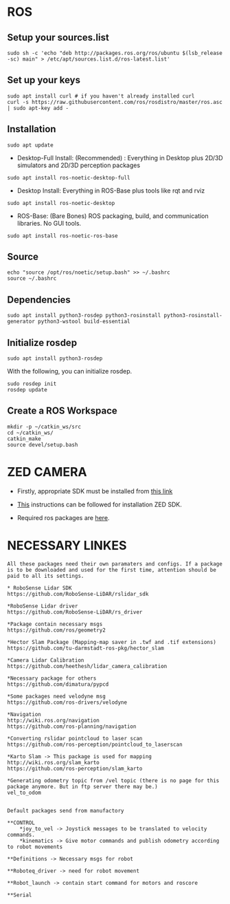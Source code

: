 # ROS

## Setup your sources.list

```
sudo sh -c 'echo "deb http://packages.ros.org/ros/ubuntu $(lsb_release -sc) main" > /etc/apt/sources.list.d/ros-latest.list'
```

## Set up your keys

```
sudo apt install curl # if you haven't already installed curl
curl -s https://raw.githubusercontent.com/ros/rosdistro/master/ros.asc | sudo apt-key add -
```

## Installation

```
sudo apt update 
```

* Desktop-Full Install: (Recommended) : Everything in Desktop plus 2D/3D simulators and 2D/3D perception packages 
```
sudo apt install ros-noetic-desktop-full
```
* Desktop Install: Everything in ROS-Base plus tools like rqt and rviz
```
sudo apt install ros-noetic-desktop
```
* ROS-Base: (Bare Bones) ROS packaging, build, and communication libraries. No GUI tools. 
```
sudo apt install ros-noetic-ros-base
```

## Source

```
echo "source /opt/ros/noetic/setup.bash" >> ~/.bashrc
source ~/.bashrc
```

## Dependencies
```
sudo apt install python3-rosdep python3-rosinstall python3-rosinstall-generator python3-wstool build-essential
```

## Initialize rosdep

```
sudo apt install python3-rosdep
```
With the following, you can initialize rosdep. 
```
sudo rosdep init
rosdep update
```

## Create a ROS Workspace

```
mkdir -p ~/catkin_ws/src
cd ~/catkin_ws/
catkin_make
source devel/setup.bash
```

# ZED CAMERA

* Firstly, appropriate SDK must be installed from [this link](https://www.stereolabs.com/developers/release/)

* [This](https://www.stereolabs.com/docs/installation/linux/) instructions can be followed for installation ZED SDK.

* Required ros packages are [here](https://www.stereolabs.com/docs/ros/).

# NECESSARY LINKES

```
All these packages need their own paramaters and configs. If a package is to be downloaded and used for the first time, attention should be paid to all its settings.
```

```
* RoboSense Lidar SDK
https://github.com/RoboSense-LiDAR/rslidar_sdk

*RoboSense Lidar driver 
https://github.com/RoboSense-LiDAR/rs_driver

*Package contain necessary msgs
https://github.com/ros/geometry2

*Hector Slam Package (Mapping-map saver in .twf and .tif extensions)
https://github.com/tu-darmstadt-ros-pkg/hector_slam

*Camera Lidar Calibration
https://github.com/heethesh/lidar_camera_calibration

*Necessary package for others
https://github.com/dimatura/pypcd

*Some packages need velodyne msg
https://github.com/ros-drivers/velodyne

*Navigation
http://wiki.ros.org/navigation
https://github.com/ros-planning/navigation

*Converting rslidar pointcloud to laser scan
https://github.com/ros-perception/pointcloud_to_laserscan

*Karto Slam -> This package is used for mapping
http://wiki.ros.org/slam_karto
https://github.com/ros-perception/slam_karto

*Generating odometry topic from /vel topic (there is no page for this package anymore. But in ftp server there may be.)
vel_to_odom


Default packages send from manufactory

**CONTROL
    *joy_to_vel -> Joystick messages to be translated to velocity commands.
    *kinematics -> Give motor commands and publish odometry according to robot movements

**Definitions -> Necessary msgs for robot

**Roboteq_driver -> need for robot movement

**Robot_launch -> contain start command for motors and roscore

**Serial 


```









